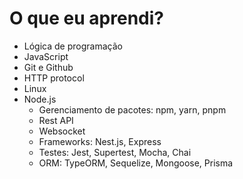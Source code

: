 # O que eu aprendi?

- Lógica de programação
- JavaScript
- Git e Github
- HTTP protocol
- Linux
- Node.js
  - Gerenciamento de pacotes: npm, yarn, pnpm
  - Rest API
  - Websocket
  - Frameworks: Nest.js, Express
  - Testes: Jest, Supertest, Mocha, Chai
  - ORM: TypeORM, Sequelize, Mongoose, Prisma
